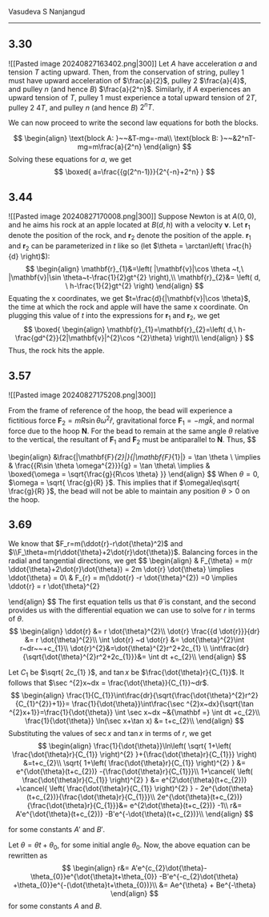 

Vasudeva S Nanjangud

---

## 3.30
![[Pasted image 20240827163402.png|300]]
Let $A$ have acceleration $a$ and tension $T$ acting upward. Then, from the conservation of string, pulley 1 must have upward acceleration of $\frac{a}{2}$, pulley 2 $\frac{a}{4}$, and pulley $n$ (and hence $B$) $\frac{a}{2^n}$. Similarly, if $A$ experiences an upward tension of $T$, pulley 1 must experience a total upward tension of $2T$, pulley 2 $4T$, and pulley $n$ (and hence $B$) $2^nT$. 

We can now proceed to write the second law equations for both the blocks.

$$
\begin{align}
\text{block A: }~~&T-mg=-ma\\
\text{block B: }~~&2^nT-mg=m\frac{a}{2^n}
\end{align}
$$
Solving these equations for $a$, we get
$$
\boxed{
a=\frac{{g(2^n-1)}}{2^{-n}+2^n}
}
$$
## 3.44
![[Pasted image 20240827170008.png|300]]
Suppose Newton is at $A(0,0)$, and he aims his rock at an apple located at $B(d,h)$ with a velocity $\mathbf{v}$. Let $\mathbf{r}_{1}$ denote the position of the rock, and $\mathbf{r}_{2}$ denote the position of the apple. $\mathbf{r}_{1}$ and $\mathbf{r}_{2}$ can be parameterized in $t$ like so (let $\theta = \arctan\left( \frac{h}{d} \right)$):
$$
\begin{align}
\mathbf{r}_{1}&=\left( |\mathbf{v}|\cos \theta ~t,\  |\mathbf{v}|\sin \theta~t-\frac{1}{2}gt^{2} \right),\\
\mathbf{r}_{2}&= \left( d, \ h-\frac{1}{2}gt^{2} \right)
\end{align}
$$
Equating the $\text{x}$ coordinates, we get $t=\frac{d}{|\mathbf{v}|\cos \theta}$, the time at which the rock and apple will have the same $\text{x}$ coordinate. On plugging this value of $t$ into the expressions for $\mathbf{r}_{1}$ and $\mathbf{r}_{2}$, we get 
$$
\boxed{
\begin{align}
\mathbf{r}_{1}=\mathbf{r}_{2}=\left( d,\  h-\frac{gd^{2}}{2|\mathbf{v}|^{2}\cos ^{2}\theta} \right)\\
\end{align}
}
$$
Thus, the rock hits the apple.

## 3.57
![[Pasted image 20240827175208.png|300]]

From the frame of reference of the hoop, the bead will experience a fictitious force $\mathbf{F}_{2} = mR\sin \theta \omega^{2}\hat{r}$, gravitational force $\mathbf{F}_{1}=-mg\hat{k}$, and normal force due to the hoop $\mathbf{N}$. For the bead to remain at the same angle $\theta$ relative to the vertical, the resultant of $\mathbf{F}_{1}$ and $\mathbf{F}_{2}$ must be antiparallel to $\mathbf{N}$. Thus, 
$$

\begin{align}
&\frac{|\mathbf{F}_{2}|}{|\mathbf{F}_{1}|} = \tan \theta \\
\implies & \frac{{R\sin \theta \omega^{2}}}{g} = \tan \theta\\
\implies & \boxed{\omega = \sqrt{\frac{g}{R\cos \theta} }}
\end{align}
$$
When $\theta=0$, $\omega = \sqrt{ \frac{g}{R} }$. This implies that if $\omega\leq\sqrt{ \frac{g}{R} }$, the bead will not be able to maintain any position $\theta > 0$ on the hoop. 




## 3.69
We know that $F_r=m(\ddot{r}-r\dot{\theta}^2)$ and $\\F_\theta=m(r\ddot{\theta}+2\dot{r}\dot{\theta})$. Balancing forces in the radial and tangential directions, we get
$$
\begin{align}
& F_{\theta} = m(r \ddot{\theta}+2\dot{r}\dot{\theta}) = 2m \dot{r} \dot{\theta} \implies \ddot{\theta} = 0\\
& F_{r} = m(\ddot{r} -r \dot{\theta}^{2}) =0 \implies \ddot{r} = r \dot{\theta}^{2}

\end{align}
$$
The first equation tells us that $\dot{\theta}$ is constant, and the second provides us with the differential equation we can use to solve for $r$ in terms of $\theta$.
$$
\begin{align}
\ddot{r} &= r \dot{\theta}^{2}\\
\dot{r} \frac{{d \dot{r}}}{dr} &= r \dot{\theta}^{2}\\
\int \dot{r} ~d \dot{r} &= \dot{\theta}^{2}\int r~dr~~+c_{1}\\
\dot{r}^{2}&=\dot{\theta}^{2}r^2+2c_{1} \\
\int\frac{dr}{\sqrt{\dot{\theta}^{2}r^2+2c_{1}}}&= \int dt +c_{2}\\
\end{align}
$$

Let $C_{1}$ be $\sqrt{ 2c_{1} }$, and $\tan x$ be $\frac{\dot{\theta}r}{C_{1}}$. It follows that $\sec ^{2}x~dx = \frac{\dot{\theta}}{C_{1}}~dr$.
$$
\begin{align}
\frac{1}{C_{1}}\int\frac{dr}{\sqrt{\frac{\dot{\theta}^{2}r^2}{C_{1}^{2}}+1}}=
\frac{1}{\dot{\theta}}\int\frac{\sec ^{2}x~dx}{\sqrt{\tan ^{2}x+1}}=\frac{1}{\dot{\theta}} \int \sec x~dx ~&{\mathbf =} \int dt +c_{2}\\
\frac{1}{\dot{\theta}} \ln(\sec x+\tan x) &= t+c_{2}\\
\end{align}
$$
Substituting the values of $\sec x$ and $\tan x$ in terms of $r$, we get 
$$
\begin{align}
\frac{1}{\dot{\theta}}\ln\left( \sqrt{ 1+\left( \frac{\dot{\theta}r}{C_{1}} \right)^{2} }+{\frac{\dot{\theta}r}{C_{1}}} \right) &=t+c_{2}\\
\sqrt{ 1+\left( \frac{\dot{\theta}r}{C_{1}} \right)^{2} } &= e^{\dot{\theta}(t+c_{2})} -{\frac{\dot{\theta}r}{C_{1}}}\\
1+\cancel{ \left( \frac{\dot{\theta}r}{C_{1}} \right)^{2} } &= e^{2\dot{\theta}(t+c_{2})} +\cancel{ \left( \frac{\dot{\theta}r}{C_{1}} \right)^{2} } - 2e^{\dot{\theta}(t+c_{2})}{\frac{\dot{\theta}r}{C_{1}}}\\
 2e^{\dot{\theta}(t+c_{2})}{\frac{\dot{\theta}r}{C_{1}}}&= e^{2\dot{\theta}(t+c_{2})}  -1\\
 r&= A'e^{\dot{\theta}(t+c_{2})}  -B'e^{-\dot{\theta}(t+c_{2})}\\
\end{align}
$$


for some constants $A'$ and $B'$. 

Let $\theta = \dot{\theta}t+\theta_{0}$, for some initial angle $\theta_{0}$.  Now, the above equation can be rewritten as
$$
\begin{align}
 r&= A'e^{c_{2}\dot{\theta}-\theta_{0}}e^{\dot{\theta}t+\theta_{0}}  -B'e^{-c_{2}\dot{\theta} +\theta_{0}}e^{-(\dot{\theta}t+\theta_{0})}\\
 &= Ae^{\theta} + Be^{-\theta}
\end{align}
$$
for some constants $A$ and $B$.